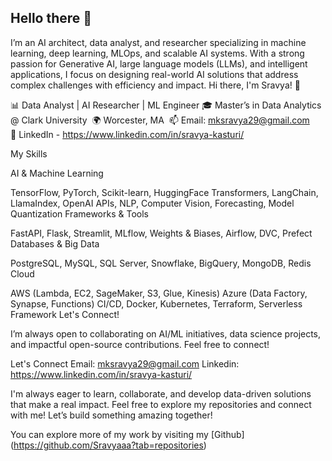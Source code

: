 ## Hello there 👋

I’m an AI architect, data analyst, and researcher specializing in machine learning, deep learning, MLOps, and scalable AI systems. With a strong passion for Generative AI, large language models (LLMs), and intelligent applications, I focus on designing real-world AI solutions that address complex challenges with efficiency and impact.
Hi there, I'm Sravya! 👋

📊 Data Analyst | AI Researcher | ML Engineer
🎓 Master’s in Data Analytics @ Clark University 
🌍 Worcester, MA 
📫 Email: mksravya29@gmail.com 
🔗 LinkedIn - https://www.linkedin.com/in/sravya-kasturi/ 

My Skills

AI & Machine Learning

TensorFlow, PyTorch, Scikit-learn, HuggingFace Transformers, LangChain, LlamaIndex, OpenAI APIs, NLP, Computer Vision, Forecasting, Model Quantization
Frameworks & Tools

FastAPI, Flask, Streamlit, MLflow, Weights & Biases, Airflow, DVC, Prefect
Databases & Big Data

PostgreSQL, MySQL, SQL Server, Snowflake, BigQuery, MongoDB, Redis
Cloud

AWS (Lambda, EC2, SageMaker, S3, Glue, Kinesis) Azure (Data Factory, Synapse, Functions) CI/CD, Docker, Kubernetes, Terraform, Serverless Framework
Let's Connect!

I’m always open to collaborating on AI/ML initiatives, data science projects, and impactful open-source contributions. Feel free to connect!

Let's Connect
Email: mksravya29@gmail.com 
Linkedin: https://www.linkedin.com/in/sravya-kasturi/ 

I'm always eager to learn, collaborate, and develop data-driven solutions that make a real impact. Feel free to explore my repositories and connect with me! Let’s build something amazing together!

You can explore more of my work by visiting my [Github] (https://github.com/Sravyaaa?tab=repositories)
